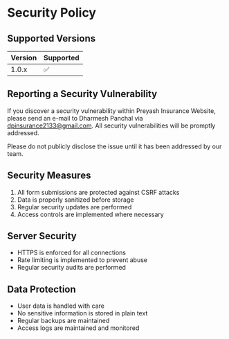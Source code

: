 # Security Policy

## Supported Versions

| Version | Supported          |
| ------- | ------------------ |
| 1.0.x   | :white_check_mark: |

## Reporting a Security Vulnerability

If you discover a security vulnerability within Preyash Insurance Website, please send an e-mail to Dharmesh Panchal via dpinsurance2133@gmail.com. All security vulnerabilities will be promptly addressed.

Please do not publicly disclose the issue until it has been addressed by our team.

## Security Measures

1. All form submissions are protected against CSRF attacks
2. Data is properly sanitized before storage
3. Regular security updates are performed
4. Access controls are implemented where necessary

## Server Security

- HTTPS is enforced for all connections
- Rate limiting is implemented to prevent abuse
- Regular security audits are performed

## Data Protection

- User data is handled with care
- No sensitive information is stored in plain text
- Regular backups are maintained
- Access logs are maintained and monitored
